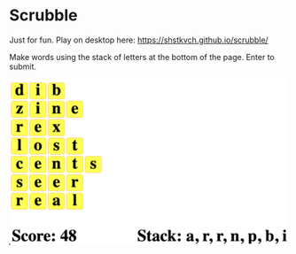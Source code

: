 Scrubble
===

Just for fun. Play on desktop here: https://shstkvch.github.io/scrubble/

Make words using the stack of letters at the bottom of the page. Enter to submit.

![Screenshot of Scrubble](scrubble.png)